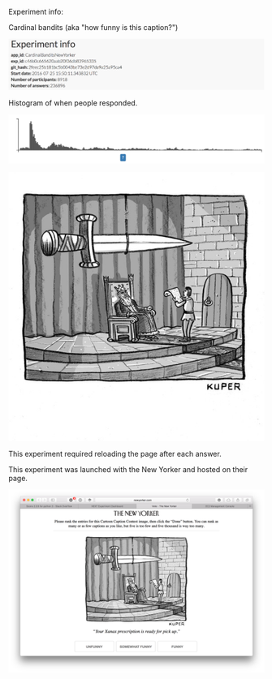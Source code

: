 Experiment info:

Cardinal bandits (aka "how funny is this caption?")

![](info.png)

Histogram of when people responded.

![](histogram.png)

![](530.jpg)

This experiment required reloading the page after each answer.

This experiment was launched with the New Yorker and hosted on their page.

![](example_query.png)
